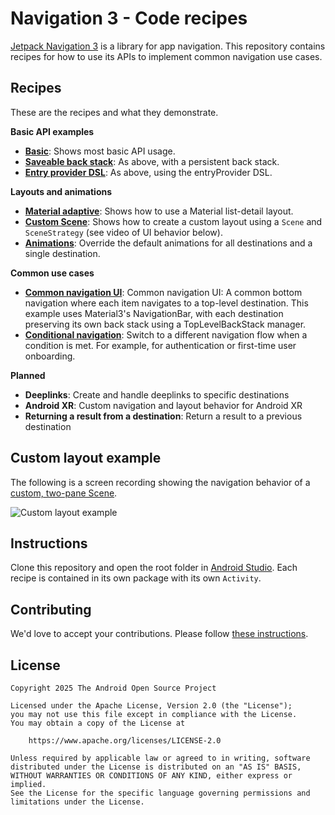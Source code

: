 # Navigation 3 - Code recipes
[Jetpack Navigation 3](https://goo.gle/nav3) is a library for app navigation. This repository contains recipes for how to 
use its APIs to implement common navigation use cases.

## Recipes
These are the recipes and what they demonstrate. 

**Basic API examples**
- **[Basic](app/src/main/java/com/example/nav3recipes/basic)**: Shows most basic API usage.
- **[Saveable back stack](app/src/main/java/com/example/nav3recipes/basicsaveable)**: As above, with a persistent back stack.
- **[Entry provider DSL](app/src/main/java/com/example/nav3recipes/basicdsl)**: As above, using the entryProvider DSL.

**Layouts and animations**
- **[Material adaptive](app/src/main/java/com/example/nav3recipes/scenes/materiallistdetail)**: Shows how to use a Material list-detail layout. 
- **[Custom Scene](app/src/main/java/com/example/nav3recipes/scenes/twopane)**: Shows how to create a custom layout using a `Scene` and `SceneStrategy` (see video of UI behavior below).
- **[Animations](app/src/main/java/com/example/nav3recipes/animations)**: Override the default animations for all destinations and a single destination.

**Common use cases**
- **[Common navigation UI](app/src/main/java/com/example/nav3recipes/commonui)**: Common navigation UI: A common bottom navigation where each item navigates to a top-level destination. This example uses Material3's NavigationBar, with each destination preserving its own back stack using a TopLevelBackStack manager.
- **[Conditional navigation](app/src/main/java/com/example/nav3recipes/conditional)**: Switch to a different navigation flow when a condition is met. For example, for authentication or first-time user onboarding.

**Planned**
- **Deeplinks**: Create and handle deeplinks to specific destinations
- **Android XR**: Custom navigation and layout behavior for Android XR
- **Returning a result from a destination**: Return a result to a previous destination

## Custom layout example
The following is a screen recording showing the navigation behavior of a [custom, two-pane Scene](app/src/main/java/com/example/nav3recipes/scenes/twopane).

![Custom layout example](/docs/images/TwoPaneScene.gif)

## Instructions
Clone this repository and open the root folder in [Android Studio](https://developer.android.com/studio). Each recipe is contained in its own package with its own `Activity`.

## Contributing
We'd love to accept your contributions. Please follow [these instructions](CONTRIBUTING.md).

## License
```
Copyright 2025 The Android Open Source Project

Licensed under the Apache License, Version 2.0 (the "License");
you may not use this file except in compliance with the License.
You may obtain a copy of the License at

    https://www.apache.org/licenses/LICENSE-2.0

Unless required by applicable law or agreed to in writing, software
distributed under the License is distributed on an "AS IS" BASIS,
WITHOUT WARRANTIES OR CONDITIONS OF ANY KIND, either express or implied.
See the License for the specific language governing permissions and
limitations under the License.
```
